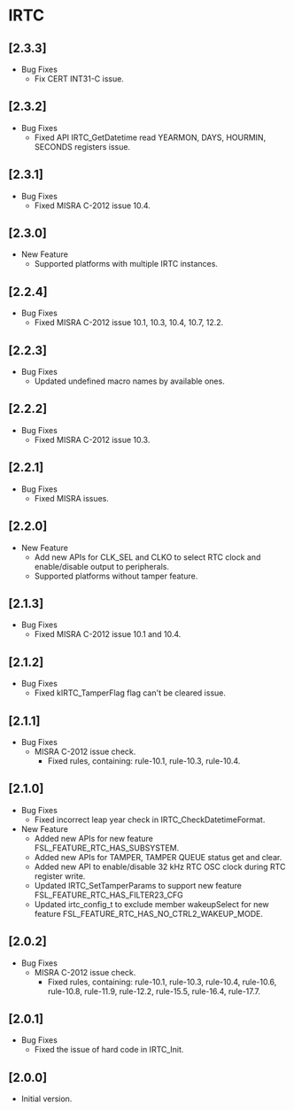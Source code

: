 # IRTC

## [2.3.3]

- Bug Fixes
  - Fix CERT INT31-C issue.

## [2.3.2]

- Bug Fixes
  - Fixed API IRTC_GetDatetime read YEARMON, DAYS, HOURMIN, SECONDS registers issue.

## [2.3.1]

- Bug Fixes
  - Fixed MISRA C-2012 issue 10.4.

## [2.3.0]

- New Feature
  - Supported platforms with multiple IRTC instances.

## [2.2.4]

- Bug Fixes
  - Fixed MISRA C-2012 issue 10.1, 10.3, 10.4, 10.7, 12.2.

## [2.2.3]

- Bug Fixes
  - Updated undefined macro names by available ones.

## [2.2.2]

- Bug Fixes
  - Fixed MISRA C-2012 issue 10.3.

## [2.2.1]

- Bug Fixes
  - Fixed MISRA issues.

## [2.2.0]

- New Feature
  - Add new APIs for CLK_SEL and CLKO to select RTC clock and enable/disable output to peripherals.
  - Supported platforms without tamper feature.

## [2.1.3]

- Bug Fixes
  - Fixed MISRA C-2012 issue 10.1 and 10.4.

## [2.1.2]

- Bug Fixes
  - Fixed kIRTC_TamperFlag flag can't be cleared issue.

## [2.1.1]

- Bug Fixes
  - MISRA C-2012 issue check.
    - Fixed rules, containing: rule-10.1, rule-10.3, rule-10.4.

## [2.1.0]

- Bug Fixes
  - Fixed incorrect leap year check in IRTC_CheckDatetimeFormat.
- New Feature
  - Added new APIs for new feature FSL_FEATURE_RTC_HAS_SUBSYSTEM.
  - Added new APIs for TAMPER, TAMPER QUEUE status get and clear.
  - Added new API to enable/disable 32 kHz RTC OSC clock during RTC register write.
  - Updated IRTC_SetTamperParams to support new feature FSL_FEATURE_RTC_HAS_FILTER23_CFG
  - Updated irtc_config_t to exclude member wakeupSelect for new feature FSL_FEATURE_RTC_HAS_NO_CTRL2_WAKEUP_MODE.

## [2.0.2]

- Bug Fixes
  - MISRA C-2012 issue check.
    - Fixed rules, containing: rule-10.1, rule-10.3, rule-10.4, rule-10.6, rule-10.8, rule-11.9, rule-12.2,
      rule-15.5, rule-16.4, rule-17.7.

## [2.0.1]

- Bug Fixes
  - Fixed the issue of hard code in IRTC_Init.

## [2.0.0]

- Initial version.
